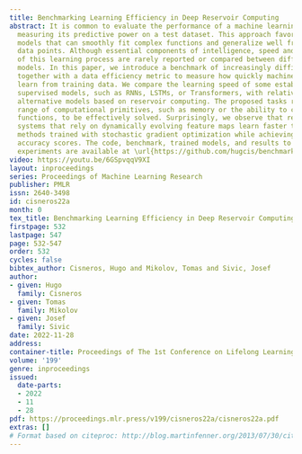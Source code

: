 ```yaml
---
title: Benchmarking Learning Efficiency in Deep Reservoir Computing
abstract: It is common to evaluate the performance of a machine learning model by
  measuring its predictive power on a test dataset. This approach favors complicated
  models that can smoothly fit complex functions and generalize well from training
  data points. Although essential components of intelligence, speed and data efficiency
  of this learning process are rarely reported or compared between different candidate
  models. In this paper, we introduce a benchmark of increasingly difficult tasks
  together with a data efficiency metric to measure how quickly machine learning models
  learn from training data. We compare the learning speed of some established sequential
  supervised models, such as RNNs, LSTMs, or Transformers, with relatively less known
  alternative models based on reservoir computing. The proposed tasks require a wide
  range of computational primitives, such as memory or the ability to compute Boolean
  functions, to be effectively solved. Surprisingly, we observe that reservoir computing
  systems that rely on dynamically evolving feature maps learn faster than fully supervised
  methods trained with stochastic gradient optimization while achieving comparable
  accuracy scores. The code, benchmark, trained models, and results to reproduce our
  experiments are available at \url{https://github.com/hugcis/benchmark_learning_efficiency}.
video: https://youtu.be/6GSpvqqV9XI
layout: inproceedings
series: Proceedings of Machine Learning Research
publisher: PMLR
issn: 2640-3498
id: cisneros22a
month: 0
tex_title: Benchmarking Learning Efficiency in Deep Reservoir Computing
firstpage: 532
lastpage: 547
page: 532-547
order: 532
cycles: false
bibtex_author: Cisneros, Hugo and Mikolov, Tomas and Sivic, Josef
author:
- given: Hugo
  family: Cisneros
- given: Tomas
  family: Mikolov
- given: Josef
  family: Sivic
date: 2022-11-28
address:
container-title: Proceedings of The 1st Conference on Lifelong Learning Agents
volume: '199'
genre: inproceedings
issued:
  date-parts:
  - 2022
  - 11
  - 28
pdf: https://proceedings.mlr.press/v199/cisneros22a/cisneros22a.pdf
extras: []
# Format based on citeproc: http://blog.martinfenner.org/2013/07/30/citeproc-yaml-for-bibliographies/
---
```

